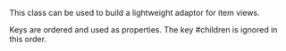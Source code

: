 This class can be used to build a lightweight adaptor for item views.

Keys are ordered and used as properties. The key #children is ignored in this order.